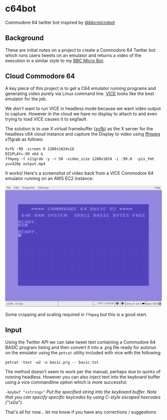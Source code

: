 # c64bot
Commodore 64 twitter bot inspired by [@bbcmicrobot](https://www.twitter.com/bbcmicrobot)

## Background

These are initial notes on a project to create a Commodore 64 Twitter bot which runs users tweets on an emulator and returns a video of the execution in a similar style to my [BBC Micro Bot](https://www.8bitkick.cc/bbc-micro-bot.html).

## Cloud Commodore 64

A key piece of this project is to get a C64 emulator running programs and generating video purely via Linux command line. [VICE](http://vice-emu.sourceforge.net) looks like the best emulator for the job.

We *don't* want to run VICE in headless mode because we want video output to capture. However in the cloud we have no display to attach to and even trying to load VICE causes it to segfault.

The solution is to use X virtual framebuffer ([xvfb](https://www.x.org/releases/X11R7.6/doc/man/man1/Xvfb.1.xhtml)) as the X server for the headless c64 cloud instance and capture the Display to video using [ffmpeg](https://ffmpeg.org) x11grab as follows:

```
Xvfb :99 -screen 0 1280x1024x16 
DISPLAY=:99 x64 &
ffmpeg -f x11grab -y -r 50 -video_size 1280x1024 -i :99.0  -pix_fmt yuv420p output.mp4
```
It works! Here's a screenshot of video back from a VICE Commodore 64 emulator running on an AWS EC2 instance:

![C64 boot screen](https://github.com/8bitkick/c64bot/blob/master/cloud-c64.png)

Some cropping and scaling required in `ffmpeg` but this is a good start. 

## Input

Using the Twitter API we can take tweet text containing a Commodore 64 BASIC program listing and then convert it into a .prg file ready for autorun on the emulator using the `petcat` utility included with vice with the following:

```
petcat -text -w2 -o basic.prg -- basic.txt
```

The method doesn't seem to work per the manual, perhaps due to quirks of running headless. However you can also inject text into the keyboard buffer using a vice commandline option which is more successful:

  `-keybuf "<string>"`
  *Put the specified string into the keyboard buffer. Note that you can specify specific keycodes by using C-style escaped     hexcodes ("\x0a").*
  

That's all for now... let me know if you have any corrections / suggestions
